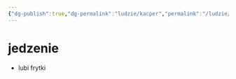 ```yaml
---
{"dg-publish":true,"dg-permalink":"ludzie/kacper","permalink":"/ludzie/kacper/","tags":"gardenEntry","dgHomeLink":true,"dgPassFrontmatter":false}
---
```



# jedzenie
- lubi frytki